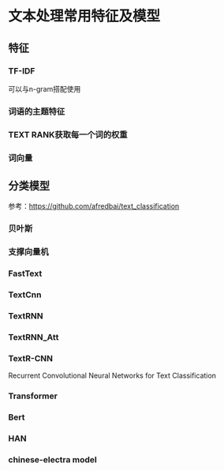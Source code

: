 文本处理常用特征及模型
====
## 特征
### TF-IDF<br>
可以与n-gram搭配使用

### 词语的主题特征

### TEXT RANK获取每一个词的权重

### 词向量

## 分类模型
参考：https://github.com/afredbai/text_classification
### 贝叶斯
### 支撑向量机
### FastText
### TextCnn
### TextRNN
### TextRNN_Att
### TextR-CNN
Recurrent Convolutional Neural Networks for Text Classification
### Transformer
### Bert
### HAN
### chinese-electra model
